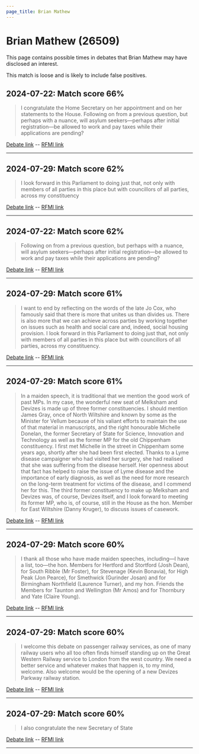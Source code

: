```yaml
---
page_title: Brian Mathew
---
```


# Brian Mathew  (26509)

This page contains possible times in debates that Brian Mathew may have disclosed an interest.

This match is loose and is likely to include false positives. 



## 2024-07-22: Match score 66%

>I congratulate the Home Secretary on her appointment and on her statements to the House. Following on from a previous question, but perhaps with a nuance, will asylum seekers—perhaps after initial registration—be allowed to work and pay taxes while their applications are pending?

[Debate link](https://www.theyworkforyou.com/debates/?id=2024-07-22e.395.2)  --  [RFMI link](https://www.theyworkforyou.com/mp/26509/register)


---



## 2024-07-29: Match score 62%

>I look forward in this Parliament to doing just that, not only with members of all parties in this place but with councillors of all parties, across my constituency

[Debate link](https://www.theyworkforyou.com/debates/?id=2024-07-29c.1108.1)  --  [RFMI link](https://www.theyworkforyou.com/mp/26509/register)


---



## 2024-07-22: Match score 62%

>Following on from a previous question, but perhaps with a nuance, will asylum seekers—perhaps after initial registration—be allowed to work and pay taxes while their applications are pending?

[Debate link](https://www.theyworkforyou.com/debates/?id=2024-07-22e.395.2)  --  [RFMI link](https://www.theyworkforyou.com/mp/26509/register)


---



## 2024-07-29: Match score 61%

>I want to end by reflecting on the words of the late Jo Cox, who famously said that there is more that unites us than divides us. There is also more that we can achieve across parties by working together on issues such as health and social care and, indeed, social housing provision. I look forward in this Parliament to doing just that, not only with members of all parties in this place but with councillors of all parties, across my constituency.

[Debate link](https://www.theyworkforyou.com/debates/?id=2024-07-29c.1108.1)  --  [RFMI link](https://www.theyworkforyou.com/mp/26509/register)


---



## 2024-07-29: Match score 61%

>In a maiden speech, it is traditional that we mention the good work of past MPs. In my case, the wonderful new seat of Melksham and Devizes is made up of three former constituencies. I should mention James Gray, once of North Wiltshire and known by some as the Minister for Vellum because of his valiant efforts to maintain the use of that material in manuscripts, and the right honourable Michelle Donelan, the former Secretary of State for Science, Innovation and Technology  as well as the former MP for the old Chippenham constituency. I first met Michelle in the street in Chippenham some years ago, shortly after she had been first elected. Thanks to a Lyme disease campaigner who had visited her surgery, she had realised that she was suffering from the disease herself. Her openness about that fact has helped to raise the issue of Lyme disease and the importance of early diagnosis, as well as the need for more research on the long-term treatment for victims of the disease, and I commend her for this. The third former constituency to make up Melksham and Devizes was, of course, Devizes itself, and I look forward to meeting its former MP, who is, of course, still in the House as the hon. Member for East Wiltshire (Danny Kruger), to discuss issues of casework.

[Debate link](https://www.theyworkforyou.com/debates/?id=2024-07-29c.1108.1)  --  [RFMI link](https://www.theyworkforyou.com/mp/26509/register)


---



## 2024-07-29: Match score 60%

>I thank all those who have made maiden speeches, including—I have a list, too—the hon. Members for Hertford and Stortford (Josh Dean), for South Ribble (Mr Foster), for Stevenage (Kevin Bonavia), for High Peak (Jon Pearce), for Smethwick (Gurinder Josan) and for Birmingham Northfield (Laurence Turner), and my hon. Friends the Members for Taunton and Wellington (Mr Amos) and for Thornbury and Yate (Claire Young).

[Debate link](https://www.theyworkforyou.com/debates/?id=2024-07-29c.1108.1)  --  [RFMI link](https://www.theyworkforyou.com/mp/26509/register)


---



## 2024-07-29: Match score 60%

>I welcome this debate on passenger railway services, as one of many railway users who all too often finds himself standing up on the Great Western Railway service to London from the west country. We need a better service and whatever makes that happen is, to my mind, welcome. Also welcome would be the opening of a new Devizes Parkway railway station.

[Debate link](https://www.theyworkforyou.com/debates/?id=2024-07-29c.1108.1)  --  [RFMI link](https://www.theyworkforyou.com/mp/26509/register)


---



## 2024-07-29: Match score 60%

>I also congratulate the new Secretary of State

[Debate link](https://www.theyworkforyou.com/debates/?id=2024-07-29c.1108.1)  --  [RFMI link](https://www.theyworkforyou.com/mp/26509/register)


---

